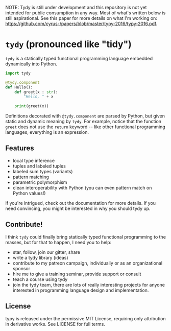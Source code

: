 NOTE: Tydy is still under development and this repository is not yet intended for public consumption in any way. Most of what's written below is still aspirational. See this paper for more details on what I'm working on: https://github.com/cyrus-/papers/blob/master/typy-2016/typy-2016.pdf.

`tydy` (pronounced like "tidy") 
===================================================
`tydy` is a statically typed functional programming language embedded dynamically into Python.

```python 
import tydy

@tydy.component
def Hello():
	def greet(x : str): 
	    "Hello, " + x
	
	print(greet(x))
```

Definitions decorated with `@tydy.component` are parsed by Python, but given static and dynamic meaning by `tydy`. For example, notice that the function `greet` does not use the `return` keyword -- like other functional programming languages, everything is an expression.

Features
--------
* local type inference
* tuples and labeled tuples
* labeled sum types (variants)
* pattern matching
* parametric polymorphism
* clean interoperability with Python (you can even pattern match on Python values!)

If you're intrigued, check out the documentation for more details. If you need convincing, you might be interested in why you should tydy up.

Contribute!
-----------
I think `tydy` could finally bring statically typed functional programming to the masses, but for that to happen, I need you to help:
* star, follow, join our gitter, share
* write a tydy library (ideas)
* contribute to my patreon campaign, individually or as an organizational sponsor
* hire me to give a training seminar, provide support or consult
* teach a course using tydy
* join the tydy team, there are lots of really interesting projects for anyone interested in programming language design and implementation.

License
-------
typy is released under the permissive MIT License, requiring only attribution in derivative works. See LICENSE for full terms.


